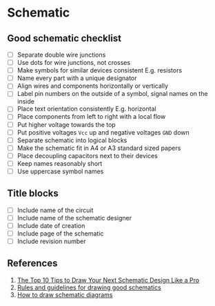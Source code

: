 # Schematic

## Good schematic checklist

- [ ] Separate double wire junctions
- [ ] Use dots for wire junctions, not crosses
- [ ] Make symbols for similar devices consistent E.g. resistors
- [ ] Name every part with a unique designator
- [ ] Align wires and components horizontally or vertically
- [ ] Label pin numbers on the outside of a symbol, signal names on the inside
- [ ] Place text orientation consistently E.g. horizontal
- [ ] Place components from left to right with a local flow
- [ ] Put higher voltage towards the top
- [ ] Put positive voltages `Vcc` up and negative voltages `GND` down
- [ ] Separate schematic into logical blocks
- [ ] Make the schematic fit in A4 or A3 standard sized papers
- [ ] Place decoupling capacitors next to their devices
- [ ] Keep names reasonably short
- [ ] Use uppercase symbol names

## Title blocks

- [ ] Include name of the circuit
- [ ] Include name of the schematic designer
- [ ] Include date of creation
- [ ] Include page of the schematic
- [ ] Include revision number

## References

1. [The Top 10 Tips to Draw Your Next Schematic Design Like a Pro](https://www.autodesk.com/products/eagle/blog/top-10-tips-draw-next-schematic-design-like-pro/)
1. [Rules and guidelines for drawing good schematics](https://electronics.stackexchange.com/questions/28251/rules-and-guidelines-for-drawing-good-schematics)
1. [How to draw schematic diagrams](http://opencircuitdesign.com/xcircuit/goodschem/goodschem.html)
